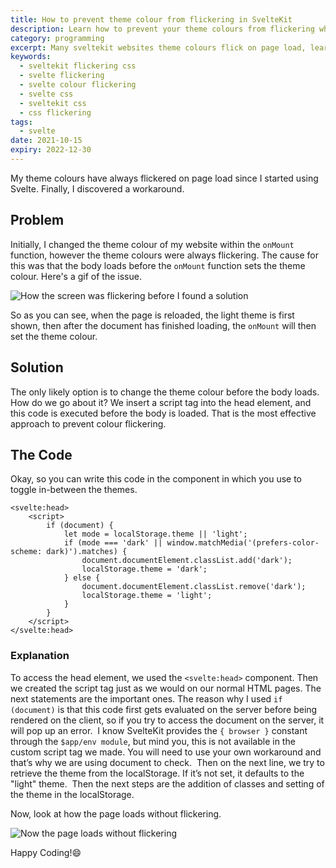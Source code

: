 ```yaml
---
title: How to prevent theme colour from flickering in SvelteKit
description: Learn how to prevent your theme colours from flickering when your page loads in your Svelte or SvelteKit website
category: programming
excerpt: Many sveltekit websites theme colours flick on page load, learn how to solve that
keywords:
  - sveltekit flickering css
  - svelte flickering
  - svelte colour flickering
  - svelte css
  - sveltekit css
  - css flickering
tags:
  - svelte
date: 2021-10-15
expiry: 2022-12-30
---
```


My theme colours have always flickered on page load since I started using Svelte. Finally, I discovered a workaround.

## Problem

Initially, I changed the theme colour of my website within the `onMount` function, however the theme colours were always flickering. The cause for this was that the body loads before the `onMount` function sets the theme colour.
Here's a gif of the issue.

![How the screen was flickering before I found a solution](https://ik.imagekit.io/kudadam/blog/prevent-theme-colour-flickering-svelte/flickering.gif?tr=w-400,h-400)

So as you can see, when the page is reloaded, the light theme is first shown, then after the document has finished loading, the `onMount` will then set the theme colour.

## Solution

The only likely option is to change the theme colour before the body loads. How do we go about it? We insert a script tag into the head element, and this code is executed before the body is loaded. That is the most effective approach to prevent colour flickering.

## The Code

Okay, so you can write this code in the component in which you use to toggle in-between the themes.

```svelte
<svelte:head>
	<script>
		if (document) {
			let mode = localStorage.theme || 'light';
			if (mode === 'dark' || window.matchMedia('(prefers-color-scheme: dark)').matches) {
				document.documentElement.classList.add('dark');
				localStorage.theme = 'dark';
			} else {
				document.documentElement.classList.remove('dark');
				localStorage.theme = 'light';
			}
		}
	</script>
</svelte:head>
```

### Explanation

To access the head element, we used the `<svelte:head>` component. Then we created the script tag just as we would on our normal HTML pages. The next statements are the important ones. The reason why I used `if (document)` is that this code first gets evaluated on the server before being rendered on the client, so if you try to access the document on the server, it will pop up an error.
 I know SvelteKit provides the `{ browser }` constant through the `$app/env module`, but mind you, this is not available in the custom script tag we made. You will need to use your own workaround and that’s why we are using document to check.
 Then on the next line, we try to retrieve the theme from the localStorage. If it’s not set, it defaults to the "light" theme.
 Then the next steps are the addition of classes and setting of the theme in the localStorage.

Now, look at how the page loads without flickering.

![Now the page loads without flickering](https://ik.imagekit.io/kudadam/blog/prevent-theme-colour-flickering-svelte/non-flickering.gif?tr=w-400,h-400)

Happy Coding!:smile:
